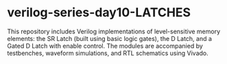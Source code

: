 # verilog-series-day10-LATCHES
This repository includes Verilog implementations of level-sensitive memory elements: the SR Latch (built using basic logic gates), the D Latch, and a Gated D Latch with enable control. The modules are accompanied by testbenches, waveform simulations, and RTL schematics using Vivado.
